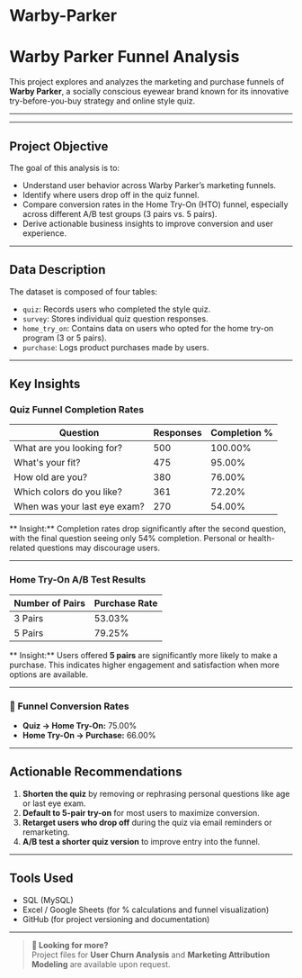 # Warby-Parker

#  Warby Parker Funnel Analysis

This project explores and analyzes the marketing and purchase funnels of **Warby Parker**, a socially conscious eyewear brand known for its innovative try-before-you-buy strategy and online style quiz.

---

---

##  Project Objective

The goal of this analysis is to:

- Understand user behavior across Warby Parker’s marketing funnels.
- Identify where users drop off in the quiz funnel.
- Compare conversion rates in the Home Try-On (HTO) funnel, especially across different A/B test groups (3 pairs vs. 5 pairs).
- Derive actionable business insights to improve conversion and user experience.

---

##  Data Description

The dataset is composed of four tables:

- `quiz`: Records users who completed the style quiz.
- `survey`: Stores individual quiz question responses.
- `home_try_on`: Contains data on users who opted for the home try-on program (3 or 5 pairs).
- `purchase`: Logs product purchases made by users.

---

##  Key Insights

###  Quiz Funnel Completion Rates

| Question                          | Responses | Completion % |
|----------------------------------|-----------|---------------|
| What are you looking for?        | 500       | 100.00%       |
| What's your fit?                 | 475       | 95.00%        |
| How old are you?                 | 380       | 76.00%        |
| Which colors do you like?        | 361       | 72.20%        |
| When was your last eye exam?     | 270       | 54.00%        |

** Insight:** Completion rates drop significantly after the second question, with the final question seeing only 54% completion. Personal or health-related questions may discourage users.

---

###  Home Try-On A/B Test Results

| Number of Pairs | Purchase Rate |
|------------------|----------------|
| 3 Pairs          | 53.03%         |
| 5 Pairs          | 79.25%         |

** Insight:** Users offered **5 pairs** are significantly more likely to make a purchase. This indicates higher engagement and satisfaction when more options are available.

---

### 🔄 Funnel Conversion Rates

- **Quiz → Home Try-On:** 75.00%
- **Home Try-On → Purchase:** 66.00%

---

##  Actionable Recommendations

1. **Shorten the quiz** by removing or rephrasing personal questions like age or last eye exam.
2. **Default to 5-pair try-on** for most users to maximize conversion.
3. **Retarget users who drop off** during the quiz via email reminders or remarketing.
4. **A/B test a shorter quiz version** to improve entry into the funnel.

---

##  Tools Used

- SQL (MySQL)
- Excel / Google Sheets (for % calculations and funnel visualization)
- GitHub (for project versioning and documentation)

---


> **📂 Looking for more?**  
> Project files for **User Churn Analysis** and **Marketing Attribution Modeling** are available upon request.
